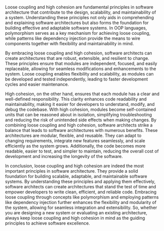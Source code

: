 Loose coupling and high cohesion are fundamental principles in software architecture that contribute to the design, scalability, and maintainability of a system. Understanding these principles not only aids in comprehending and explaining software architectures but also forms the foundation for building effective and adaptable software systems. In OOP languages, polymorphism serves as a key mechanism for achieving loose coupling, while patterns like dependency injection provide the means to wire components together with flexibility and maintainability in mind.

By embracing loose coupling and high cohesion, software architects can create architectures that are robust, extensible, and resilient to change. These principles ensure that modules are independent, focused, and easily replaceable, allowing for seamless modifications and enhancements to the system. Loose coupling enables flexibility and scalability, as modules can be developed and tested independently, leading to faster development cycles and easier maintenance.

High cohesion, on the other hand, ensures that each module has a clear and well-defined responsibility. This clarity enhances code readability and maintainability, making it easier for developers to understand, modify, and debug the codebase. With high cohesion, modules become self-contained units that can be reasoned about in isolation, simplifying troubleshooting and reducing the risk of unintended side effects when making changes.
By combining loose coupling and high cohesion, software architects strike a balance that leads to software architectures with numerous benefits. These architectures are modular, flexible, and reusable. They can adapt to changing requirements, integrate new features seamlessly, and scale efficiently as the system grows. Additionally, the code becomes more readable, easier to test, and simpler to maintain, reducing the overall cost of development and increasing the longevity of the software.

In conclusion, loose coupling and high cohesion are indeed the most important principles in software architecture. They provide a solid foundation for building scalable, adaptable, and maintainable software systems. By understanding these principles and applying them effectively, software architects can create architectures that stand the test of time and empower developers to write clean, efficient, and reliable code. Embracing loose coupling through concepts like polymorphism and employing patterns like dependency injection further enhances the flexibility and modularity of the system, allowing for seamless integration and extensibility. So, whether you are designing a new system or evaluating an existing architecture, always keep loose coupling and high cohesion in mind as the guiding principles to achieve software excellence.
